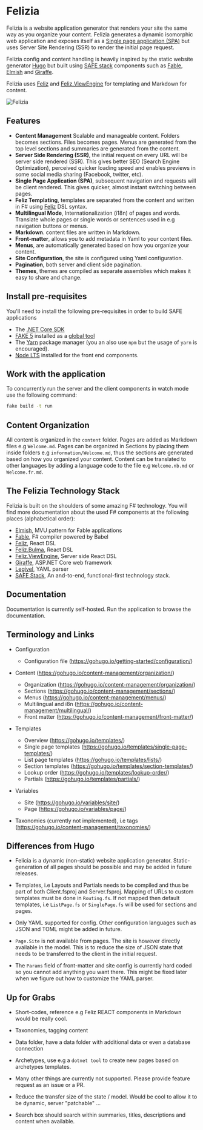 # Felizia

Felizia is a website application generator that renders your site the same way as you organize your content. Felizia
generates a dynamic isomorphic web application and exposes itself as a [Single page application
(SPA)](https://en.wikipedia.org/wiki/Single-page_application) but uses Server Site Rendering (SSR) to render the initial
page request.

Felizia config and content handling is heavily inspired by the static website generator [Hugo](https://gohugo.io/) but
built using [SAFE stack](https://safe-stack.github.io/) components such as [Fable](https://fable.io),
[Elmish](https://elmish.github.io/elmish/) and [Giraffe](https://github.com/giraffe-fsharp/Giraffe).

Felizia uses [Feliz](https://github.com/Zaid-Ajaj/Feliz) and
[Feliz.ViewEngine](https://github.com/dbrattli/Feliz.ViewEngine) for templating and Markdown for content.

![Felizia](https://github.com/dbrattli/Felizia/raw/master/app/static/img/Felizia.gif "Felizia")

## Features

- **Content Management** Scalable and manageable content. Folders becomes sections. Files becomes pages. Menus are
  generated from the top level sections and summaries are generated from the content.
- **Server Side Rendering (SSR)**, the initial request on every URL will be server side rendered (SSR). This gives
  better SEO (Search Engine Optimization), perceived quicker loading speed and enables previews in some social media
  sharing (Facebook, twitter, etc).
- **Single Page Application (SPA)**, subsequent navigation and requests will be client rendered. This gives quicker,
  almost instant switching between pages.
- **Feliz Templating**, templates are separated from the content and written in F# using
  [Feliz](https://github.com/Zaid-Ajaj/Feliz) DSL syntax.
- **Multilingual Mode**, Internationalization (i18n) of pages and words. Translate whole pages or single words or
  sentences used in e.g navigation buttons or menus.
- **Markdown**. content files are written in Markdown.
- **Front-matter**, allows you to add metadata in Yaml to your content files.
- **Menus**, are automatically generated based on how you organize your content.
- **Site Configuration**, the site is configured using Yaml configuration.
- **Pagination**, both server and client side pagination.
- **Themes**, themes are compiled as separate assemblies which makes it easy to share and change.

## Install pre-requisites

You'll need to install the following pre-requisites in order to build SAFE applications

* The [.NET Core SDK](https://www.microsoft.com/net/download)
* [FAKE 5](https://fake.build/) installed as a [global tool](https://fake.build/fake-gettingstarted.html#Install-FAKE)
* The [Yarn](https://yarnpkg.com/lang/en/docs/install/) package manager (you an also use `npm` but the usage of `yarn`
  is encouraged).
* [Node LTS](https://nodejs.org/en/download/) installed for the front end components.

## Work with the application

To concurrently run the server and the client components in watch mode use the following command:

```bash
fake build -t run
```

## Content Organization

All content is organized in the `content` folder. Pages are added as Markdown files e.g `Welcome.md`. Pages can be
organized in Sections by placing them inside folders e.g `information/Welcome.md`, thus the sections are generated based
on how you organized your content. Content can be translated to other languages by adding a language code to the file
e.g `Welcome.nb.md` or `Welcome.fr.md`.

## The Felizia Technology Stack

Felizia is built on the shoulders of some amazing F# technology. You will find more documentation about the used F#
components at the following places (alphabetical order):

* [Elmish](https://elmish.github.io/elmish/), MVU pattern for Fable applications
* [Fable](https://fable.io/docs/), F# compiler powered by Babel
* [Feliz](https://github.com/Zaid-Ajaj/Feliz), React DSL
* [Feliz.Bulma](https://github.com/Dzoukr/Feliz.Bulma), React DSL
* [Feliz.ViewEngine](https://github.com/dbrattli/Feliz.ViewEngine), Server side React DSL
* [Giraffe](https://github.com/giraffe-fsharp/Giraffe/), ASP.NET Core web framework
* [Legivel](https://github.com/fjoppe/Legivel), YAML parser
* [SAFE Stack](https://safe-stack.github.io), An and-to-end, functional-first technology stack.

## Documentation

Documentation is currently self-hosted. Run the application to browse the documentation.

## Terminology and Links

- Configuration
  - Configuration file (https://gohugo.io/getting-started/configuration/)

- Content (https://gohugo.io/content-management/organization/)
  - Organization (https://gohugo.io/content-management/organization/)
  - Sections (https://gohugo.io/content-management/sections/)
  - Menus (https://gohugo.io/content-management/menus/)
  - Multilingual and i8n (https://gohugo.io/content-management/multilingual/)
  - Front matter (https://gohugo.io/content-management/front-matter/)

- Templates
  - Overview (https://gohugo.io/templates/)
  - Single page templates (https://gohugo.io/templates/single-page-templates/)
  - List page templates (https://gohugo.io/templates/lists/)
  - Section templates (https://gohugo.io/templates/section-templates/)
  - Lookup order  (https://gohugo.io/templates/lookup-order/)
  - Partials (https://gohugo.io/templates/partials/)

- Variables
  - Site (https://gohugo.io/variables/site/)
  - Page (https://gohugo.io/variables/page/)

- Taxonomies (currently not implemented), i.e tags (https://gohugo.io/content-management/taxonomies/)

## Differences from Hugo

- Felicia is a dynamic (non-static) website application generator. Static-generation of all pages should be possible and
  may be added in future releases.

- Templates, i.e Layouts and Partials needs to be compiled and thus be part of both Client.fsproj and Server.fsproj.
  Mapping of URLs to custom templates must be done in `Routing.fs`. If not mapped then default templates, i.e
  `ListPage.fs` or `SinglePage.fs` will be used for sections and pages.

- Only YAML supported for config. Other configuration languages such as JSON and TOML might be added in future.

- `Page.Site` is not available from pages. The site is however directly available in the model. This is to reduce the
  size of JSON state that needs to be transferred to the client in the initial request.

- The `Params` field of front-matter and site config is currently hard coded so you cannot add anything you want there.
  This might be fixed later when we figure out how to customize the YAML parser.

## Up for Grabs

- Short-codes, reference e.g Feliz REACT components in Markdown would be really cool.

- Taxonomies, tagging content

- Data folder, have a data folder with additional data or even a database connection

- Archetypes, use e.g a `dotnet tool` to create new pages based on archetypes templates.

- Many other things are currently not supported. Please provide feature request as an issue or a PR.

- Reduce the transfer size of the state / model. Would be cool to allow it to be dynamic, server "patchable" ...

- Search box should search within summaries, titles, descriptions and content when available.